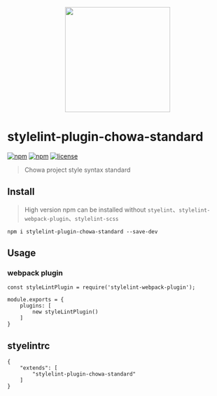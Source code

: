 <p align="center">
    <img src="http://upload.ouliu.net/i/2020010816382426yew.png" width="240">
</p>

# stylelint-plugin-chowa-standard

[![npm](https://img.shields.io/npm/v/stylelint-plugin-chowa-standard.svg)](https://www.npmjs.com/package/stylelint-plugin-chowa-standard)
[![npm](https://img.shields.io/npm/dm/stylelint-plugin-chowa-standard.svg)](https://www.npmjs.com/package/stylelint-plugin-chowa-standard)
[![license](https://img.shields.io/github/license/mashape/apistatus.svg?maxAge=2592000)](https://opensource.org/licenses/MIT)

> Chowa project style syntax standard

## Install

> High version npm can be installed without `styelint`、`stylelint-webpack-plugin`、`stylelint-scss`

```
npm i stylelint-plugin-chowa-standard --save-dev
```

## Usage

### webpack plugin

```
const styleLintPlugin = require('stylelint-webpack-plugin');

module.exports = {
    plugins: [
        new styleLintPlugin()
    ]
}

```
## styelintrc

```
{
    "extends": [
        "stylelint-plugin-chowa-standard"
    ]
}
```

